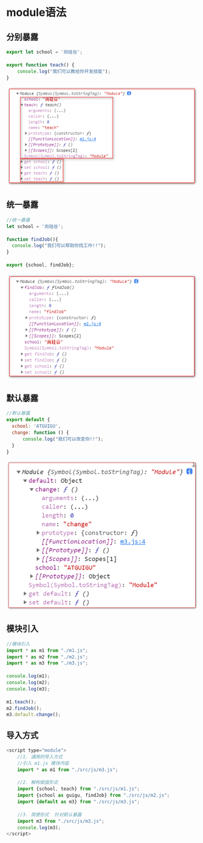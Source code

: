 # module语法

## 分别暴露

```javascript
export let school = '尚硅谷';

export function teach() {
    console.log("我们可以教给你开发技能");
}
```

![](image/image_EtxMV5LA5q.png)

## 统一暴露

```javascript
//统一暴露
let school = '尚硅谷';

function findJob(){
  console.log("我们可以帮助你找工作!!");
}

export {school, findJob};
```

![](image/image_EpRFz4VUXj.png)

## 默认暴露

```javascript
//默认暴露
export default {
  school: 'ATGUIGU',
  change: function () {
      console.log("我们可以改变你!!");
  }
}
```

![](image/image_AlWGG354lL.png)

## 模块引入

```javascript
//模块引入
import * as m1 from "./m1.js";
import * as m2 from "./m2.js";
import * as m3 from "./m3.js";

console.log(m1);
console.log(m2);
console.log(m3);

m1.teach();
m2.findJob();
m3.default.change();

```

## 导入方式

```javascript
<script type="module">
    //1. 通用的导入方式
    //引入 m1.js 模块内容
    import * as m1 from "./src/js/m3.js";

    //2. 解构赋值形式
    import {school, teach} from "./src/js/m1.js";
    import {school as guigu, findJob} from "./src/js/m2.js";
    import {default as m3} from "./src/js/m3.js";

    //3. 简便形式  针对默认暴露
    import m3 from "./src/js/m3.js";
    console.log(m3);
</script>
```
